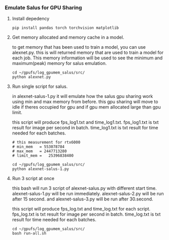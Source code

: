 ### Emulate Salus for GPU Sharing 

1. Install depedency
    ```
    pip install pandas torch torchvision matplotlib
    ```

2. Get memory allocated and memory cache in a model.

    to get memory that has been used to train a model, you can use alexnet.py. this is will returned memory that are used to train a model for each job. This memory information will be used to see the minimum and maximum(peak) memory for salus emulation.

    ```
    cd ~/gpufs/log_gpumem_salus/src/
    python alexnet.py
    ```

3. Run single script for salus.

    in alexnet-salus-1.py it will emulate how the salus gpu sharing work using min and max memory from before. this gpu sharing will move to idle if theres occupied for gpu and if gpu mem allocated large than gpu limit. 

    this script will produce fps_log1.txt and time_log1.txt. fps_log1.txt is txt result for image per second in batch.  time_log1.txt is txt result for time needed for each batches.

    ```
    # this measurement for rtx6000
    # min_mem   = 553078784
    # max_mem   = 2447713280
    # limit_mem =   25396838400
    ```

    ```
    cd ~/gpufs/log_gpumem_salus/src/
    python alexnet-salus-1.py
    ```

4. Run 3 script at once

    this bash will run 3 script of alexnet-salus.py with different start time. alexnet-salus-1.py will be run immediately. alexnet-salus-2.py will be run after 15 second. and alexnet-salus-3.py will be run after 30.second.

    this script will produce fps_log.txt and time_log.txt for each script. fps_log.txt is txt result for image per second in batch.  time_log.txt is txt result for time needed for each batches.
    ```
    cd ~/gpufs/log_gpumem_salus/src/
    bash run-all.sh
    ```